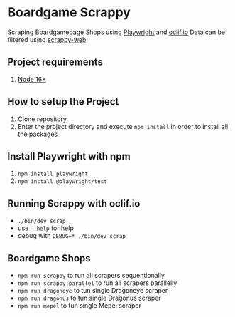 # Boardgame Scrappy

Scraping Boardgamepage Shops using [Playwright](https://playwright.dev/) and [oclif.io](https://oclif.io/)
Data can be filtered using [scrappy-web](https://github.com/ksenecki/scrappy-web)

## Project requirements

1. [Node 16+](https://nodejs.org/en/docs/)

## How to setup the Project

1. Clone repository
2. Enter the project directory and execute `npm install` in order to install all the packages

## Install Playwright with npm

1. `npm install playwright`
2. `npm install @playwright/test`

## Running Scrappy with oclif.io

- `./bin/dev scrap`
- use `--help` for help
- debug with `DEBUG=* ./bin/dev scrap`

## Boardgame Shops

- `npm run scrappy` to run all scrapers sequentionally
- `npm run scrappy:parallel` to run all scrapers parallelly
- `npm run dragoneye` to tun single Dragoneye scraper
- `npm run dragonus` to tun single Dragonus scraper
- `npm run mepel` to tun single Mepel scraper
